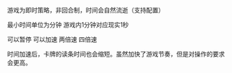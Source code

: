 游戏为即时策略，非回合制，时间会自然流逝（支持配置）

最小时间单位为分钟
游戏内1分钟对应现实1秒

可以暂停
可以加速
	两倍速
	四倍速

时间加速后，卡牌的读条时间也会缩短。虽然加快了游戏节奏，但是对操作的要求会更高。
